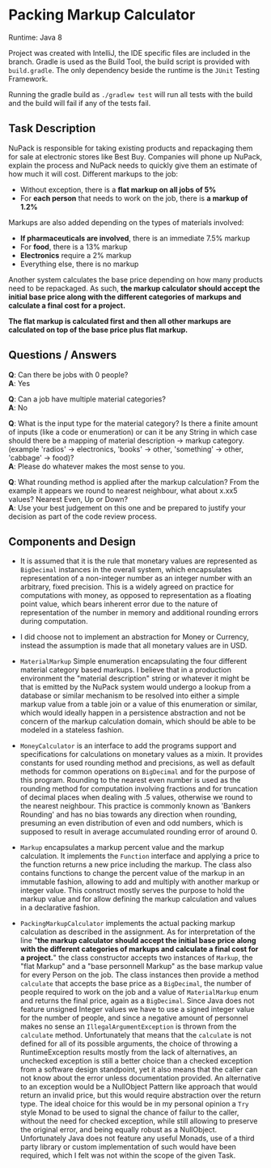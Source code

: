 # Packing Markup Calculator

Runtime: Java 8 

Project was created with IntelliJ, the IDE specific files are included in the branch.
Gradle is used as the Build Tool, the build script is provided with `build.gradle`.
The only dependency beside the runtime is the `JUnit` Testing Framework.

Running the gradle build as `./gradlew test` will run all tests with the build
and the build will fail if any of the tests fail.


## Task Description

NuPack is responsible for taking existing products and repackaging them for sale at electronic stores like Best Buy. 
Companies will phone up NuPack, explain the process and NuPack needs to quickly give them an estimate of how much it will cost. 
Different markups to the job:

- Without exception, there is a __flat markup on all jobs of 5%__
- For __each person__ that needs to work on the job, there is __a markup of 1.2%__

Markups are also added depending on the types of materials involved:

- __If pharmaceuticals are involved__, there is an immediate 7.5% markup
- For __food__, there is a 13% markup
- __Electronics__ require a 2% markup
- Everything else, there is no markup


Another system calculates the base price depending on how many products need to be repackaged. 
As such, __the markup calculator should accept the initial base price along with the different categories of markups 
and calculate a final cost for a project.__

__The flat markup is calculated first and then all other markups are calculated on top of the base price plus flat markup.__


## Questions / Answers

__Q__: Can there be jobs with 0 people?\
__A__: Yes

__Q__: Can a job have multiple material categories?\
__A__: No

__Q__: What is the input type for the material category? Is there a finite amount of inputs (like a code or enumeration) or can it be any String in which case should there be a mapping of material description -> markup category. (example 'radios' -> electronics, 'books' -> other, 'something' -> other, 'cabbage' -> food)?\
__A__: Please do whatever makes the most sense to you.

__Q__: What rounding method is applied after the markup calculation? From the example it appears we round to nearest neighbour, what about x.xx5 values? Nearest Even, Up or Down?\
__A__: Use your best judgement on this one and be prepared to justify your decision as part of the code review process.


## Components and Design

- It is assumed that it is the rule that monetary values are represented as `BigDecimal` instances in the overall system, 
which encapsulates representation of a non-integer number as an integer number with an arbitrary, fixed precision. 
This is a widely agreed on practice for computations with money, as opposed to representation as a floating point value, 
which bears inherent error due to the nature of representation of the number in memory and additional rounding errors during computation. 

- I did choose not to implement an abstraction for Money or Currency, instead the assumption is made that all monetary values
are in USD. 

- `MaterialMarkup` Simple enumeration encapsulating the four different material category based markups. I believe that in a production environment the
  "material description" string or whatever it might be that is emitted by the NuPack system would undergo a lookup from a database 
  or similar mechanism to be resolved into either a simple markup value from a table join or a value of this enumeration or similar,
  which would ideally happen in a persistence abstraction and not be concern of the markup calculation domain, which should be able
  to be modeled in a stateless fashion. 

- `MoneyCalculator` is an interface to add the programs support and specifications for calculations on monetary values as a mixin.
It provides constants for used rounding method and precisions, as well as default methods for common operations on `BigDecimal` and for the purpose of this program. 
Rounding to the nearest even number is used as the rounding method for computation involving fractions and for truncation of decimal places when dealing with .5 values, 
otherwise we round to the nearest neighbour. This practice is commonly known as 'Bankers Rounding' and has no bias towards any direction 
when rounding, presuming an even distribution of even and odd numbers, which is supposed to result in average accumulated rounding error of around 0.

- `Markup` encapsulates a markup percent value and the markup calculation. It implements the `Function` interface and applying a price 
to the function returns a new price including the markup. The class also contains functions to change the percent value of the markup
in an immutable fashion, allowing to add and multiply with another markup or integer value. This construct mostly
serves the purpose to hold the markup value and for allow defining the markup calculation and values in a declarative fashion.


- `PackingMarkupCalculator` implements the actual packing markup calculation as described in the assignment. 
As for interpretation of the line "__the markup calculator should accept the initial base price along with the different 
categories of markups and calculate a final cost for a project.__" the class constructor accepts 
two instances of `Markup`, the "flat Markup" and a "base personnell Markup" as the base markup value for every Person on the job.
The class instances then provide a method `calculate` that accepts the base price as a `BigDecimal`, the number of people required to work
on the job and a value of `MaterialMarkup` enum and returns the final price, again as a `BigDecimal`. 
Since Java does not feature unsigned Integer values we have to use a signed integer value for the number of people, 
and since a negative amount of personnel makes no sense an `IllegalArgumentException` is thrown from the `calculate` method.
Unfortunately that means that the `calculate` is not defined for all of its possible arguments, the choice of throwing
a RuntimeException results mostly from the lack of alternatives, an unchecked exception is still a better choice than
a checked exception from a software design standpoint, yet it also means that the caller can not know about the error unless
documentation provided. An alternative to an exception would be a NullObject Pattern like approach that would return an invalid price,
but this would require abstraction over the return type. The ideal choice for this would be in my personal opinion
a `Try` style Monad to be used to signal the chance of failur to the caller, without the need for checked exception, while
still allowing to preserve the original error, and being equally robust as a NullObject. Unfortunately Java does not feature any 
useful Monads, use of a third party library or custom implementation of such would have been required, which I felt was not
within the scope of the given Task.



